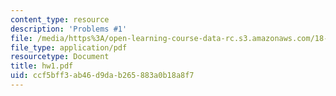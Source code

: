 ```yaml
---
content_type: resource
description: 'Problems #1'
file: /media/https%3A/open-learning-course-data-rc.s3.amazonaws.com/18-s66-the-art-of-counting-spring-2003/ccf5bff3ab46d9dab265883a0b18a8f7_hw1.pdf
file_type: application/pdf
resourcetype: Document
title: hw1.pdf
uid: ccf5bff3-ab46-d9da-b265-883a0b18a8f7
---
```

